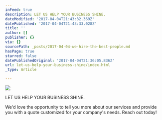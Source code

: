 ```yaml
---
inFeed: true
description: LET US HELP YOUR BUSINESS SHINE.
dateModified: '2017-04-04T21:43:32.369Z'
datePublished: '2017-04-04T21:43:33.028Z'
title: ''
author: []
publisher: {}
via: {}
sourcePath: _posts/2017-04-04-we-hire-the-best-people.md
hasPage: true
starred: false
datePublishedOriginal: '2017-04-04T21:36:05.836Z'
url: let-us-help-your-business-shine/index.html
_type: Article

---
```

![](https://the-grid-user-content.s3-us-west-2.amazonaws.com/6d6d5f9e-fd10-4975-8876-0abfa677105c.jpg)

LET US HELP YOUR BUSINESS SHINE.

We'd love the opportunity to tell you more about our services and provide you with a quote customized for your company's needs. Reach out today!